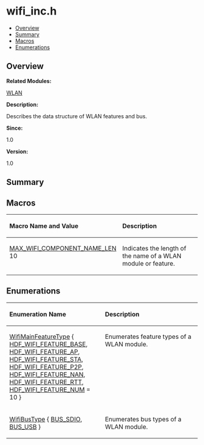 # wifi\_inc.h<a name="EN-US_TOPIC_0000001054479551"></a>

-   [Overview](#section187767452165630)
-   [Summary](#section782096456165630)
-   [Macros](#define-members)
-   [Enumerations](#enum-members)

## **Overview**<a name="section187767452165630"></a>

**Related Modules:**

[WLAN](wlan.md)

**Description:**

Describes the data structure of WLAN features and bus. 

**Since:**

1.0

**Version:**

1.0

## **Summary**<a name="section782096456165630"></a>

## Macros<a name="define-members"></a>

<a name="table375581030165630"></a>
<table><thead align="left"><tr id="row1334158099165630"><th class="cellrowborder" valign="top" width="50%" id="mcps1.1.3.1.1"><p id="p2080336546165630"><a name="p2080336546165630"></a><a name="p2080336546165630"></a>Macro Name and Value</p>
</th>
<th class="cellrowborder" valign="top" width="50%" id="mcps1.1.3.1.2"><p id="p1208054631165630"><a name="p1208054631165630"></a><a name="p1208054631165630"></a>Description</p>
</th>
</tr>
</thead>
<tbody><tr id="row1461470586165630"><td class="cellrowborder" valign="top" width="50%" headers="mcps1.1.3.1.1 "><p id="p19804352165630"><a name="p19804352165630"></a><a name="p19804352165630"></a><a href="wlan.md#gaf460a45a5e365279ca6bc5b3e8750542">MAX_WIFI_COMPONENT_NAME_LEN</a>   10</p>
</td>
<td class="cellrowborder" valign="top" width="50%" headers="mcps1.1.3.1.2 "><p id="p537000394165630"><a name="p537000394165630"></a><a name="p537000394165630"></a>Indicates the length of the name of a WLAN module or feature. </p>
</td>
</tr>
</tbody>
</table>

## Enumerations<a name="enum-members"></a>

<a name="table1026751192165630"></a>
<table><thead align="left"><tr id="row270779570165630"><th class="cellrowborder" valign="top" width="50%" id="mcps1.1.3.1.1"><p id="p354378120165630"><a name="p354378120165630"></a><a name="p354378120165630"></a>Enumeration Name</p>
</th>
<th class="cellrowborder" valign="top" width="50%" id="mcps1.1.3.1.2"><p id="p1947554022165630"><a name="p1947554022165630"></a><a name="p1947554022165630"></a>Description</p>
</th>
</tr>
</thead>
<tbody><tr id="row1447419022165630"><td class="cellrowborder" valign="top" width="50%" headers="mcps1.1.3.1.1 "><p id="p1373519624165630"><a name="p1373519624165630"></a><a name="p1373519624165630"></a><a href="wlan.md#gaec03ba36d71cc2d5f3209bc24aa6ee10">WifiMainFeatureType</a> {   <a href="wlan.md#ggaec03ba36d71cc2d5f3209bc24aa6ee10a038fb1847d290b75b15949b6471b46ad">HDF_WIFI_FEATURE_BASE</a>, <a href="wlan.md#ggaec03ba36d71cc2d5f3209bc24aa6ee10aaec6c1686d47187e64fd108e0e797133">HDF_WIFI_FEATURE_AP</a>, <a href="wlan.md#ggaec03ba36d71cc2d5f3209bc24aa6ee10a0e814bd1cfc59a253cc575d3548a9d4e">HDF_WIFI_FEATURE_STA</a>, <a href="wlan.md#ggaec03ba36d71cc2d5f3209bc24aa6ee10a8e87c1727fa86bf92ee05cad85e7f872">HDF_WIFI_FEATURE_P2P</a>,   <a href="wlan.md#ggaec03ba36d71cc2d5f3209bc24aa6ee10ae30b51638bc2c2fb739b3ddec6c5b92b">HDF_WIFI_FEATURE_NAN</a>, <a href="wlan.md#ggaec03ba36d71cc2d5f3209bc24aa6ee10ac12422e335003fbd392bff47c53c0352">HDF_WIFI_FEATURE_RTT</a>, <a href="wlan.md#ggaec03ba36d71cc2d5f3209bc24aa6ee10a28ff5971d579c1754e03a5f79a0c9e6f">HDF_WIFI_FEATURE_NUM</a> = 10 }</p>
</td>
<td class="cellrowborder" valign="top" width="50%" headers="mcps1.1.3.1.2 "><p id="p1215753174165630"><a name="p1215753174165630"></a><a name="p1215753174165630"></a>Enumerates feature types of a WLAN module. </p>
</td>
</tr>
<tr id="row1795348969165630"><td class="cellrowborder" valign="top" width="50%" headers="mcps1.1.3.1.1 "><p id="p1303961037165630"><a name="p1303961037165630"></a><a name="p1303961037165630"></a><a href="wlan.md#ga1c5537e64f05b5e91b951ddeb66d4261">WifiBusType</a> { <a href="wlan.md#gga1c5537e64f05b5e91b951ddeb66d4261a0eba50f5eecb33326083a82adbaa0848">BUS_SDIO</a>, <a href="wlan.md#gga1c5537e64f05b5e91b951ddeb66d4261a2f4f9ff60278d511660c21e211133666">BUS_USB</a> }</p>
</td>
<td class="cellrowborder" valign="top" width="50%" headers="mcps1.1.3.1.2 "><p id="p283701516165630"><a name="p283701516165630"></a><a name="p283701516165630"></a>Enumerates bus types of a WLAN module. </p>
</td>
</tr>
</tbody>
</table>

